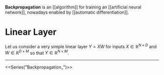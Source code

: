 **Backpropagation** is an [[algorithm]] for training an [[artificial neural network]], nowadays enabled by [[automatic differentiation]].

# Linear Layer

Let us consider a very simple linear layer $Y=XW$ for inputs $X \in \mathbb{R}^{N \times D}$ and $W \in \mathbb{R}^{D \times M}$ so that $Y \in \mathbb{R}^{N \times M}$.

---

<<Series("Backpropagation_")>>